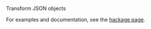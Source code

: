 Transform JSON objects

For examples and documentation, see the [hackage
page](http://hackage.haskell.org/package/aeson-t).
